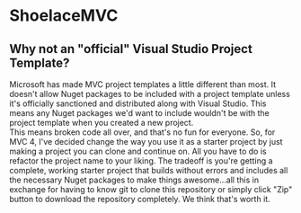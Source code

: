 ShoelaceMVC
==================

Why not an "official" Visual Studio Project Template?
----------------------------------

Microsoft has made MVC project templates a little different than most.  It 
doesn't allow Nuget packages to be included with a project template unless
it's officially sanctioned and distributed along with Visual Studio.  This means any Nuget packages we'd want to 
include wouldn't be with the project template when you created a new project.  
This means broken code all over, and that's no fun for everyone.  So, for MVC 4, I've decided change the way you use it as
a starter project by just making a project you can clone and continue on.  All you have to do is refactor the project name
to your liking.  The tradeoff is you're getting a complete, working starter project that builds without errors and includes
all the necessary Nuget packages to make things awesome...all this in exchange for having to know git to clone this repository
or simply click "Zip" button to download the repository completely.  We think that's worth it.
